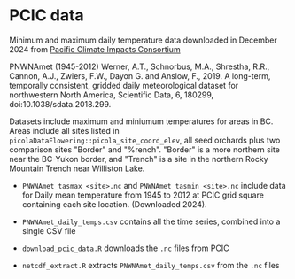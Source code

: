 # PCIC data

Minimum and maximum daily temperature data downloaded in December 2024 from
[Pacific Climate Impacts Consortium](https://www.pacificclimate.org/data/daily-gridded-meteorological-datasets)

PNWNAmet (1945-2012) Werner, A.T., Schnorbus, M.A., Shrestha, R.R., Cannon,
A.J., Zwiers, F.W., Dayon G. and Anslow, F., 2019. A long-term, temporally
consistent, gridded daily meteorological dataset for northwestern North America,
Scientific Data, 6, 180299, doi:10.1038/sdata.2018.299.

Datasets include maximum and miniumum temperatures for areas in BC. Areas
include all sites listed in `picolaDataFlowering::picola_site_coord_elev`, all
seed orchards plus two comparison sites "Border" and "%rench". "Border" is a
more northern site near the BC-Yukon border, and "Trench" is a site in the
northern Rocky Mountain Trench near Williston Lake.

- `PNWNAmet_tasmax_<site>.nc` and `PNWNAmet_tasmin_<site>.nc` include data for
  Daily mean temperature from 1945 to 2012 at PCIC grid square containing each
  site location. (Downloaded 2024).

- `PNWNAmet_daily_temps.csv` contains all the time series, combined into a
  single CSV file

- `download_pcic_data.R` downloads the `.nc` files from PCIC

- `netcdf_extract.R` extracts `PNWNAmet_daily_temps.csv` from the `.nc` files
